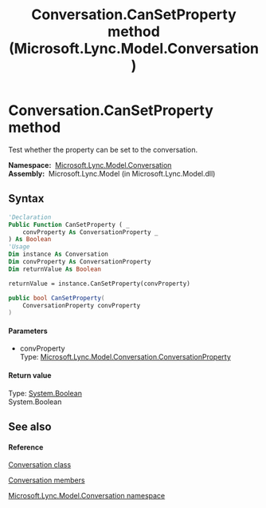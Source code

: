 ﻿---
title: Conversation.CanSetProperty method  (Microsoft.Lync.Model.Conversation)
TOCTitle: 'CanSetProperty method '
ms:assetid: M:Microsoft.Lync.Model.Conversation.Conversation.CanSetProperty(Microsoft.Lync.Model.Conversation.ConversationProperty)_DI_3_UC_OCS14MrefLyncWPF
ms:mtpsurl: https://msdn.microsoft.com/en-us/library/microsoft.lync.model.conversation.conversation.cansetproperty(v=office.15)
ms:contentKeyID: 48588555
ms.date: 07/28/2014
mtps_version: v=office.15
f1_keywords:
- Microsoft.Lync.Model.Conversation.Conversation.CanSetProperty
dev_langs:
- CSharp
- JScript
- VB
- other
---

# Conversation.CanSetProperty method

Test whether the property can be set to the conversation.

**Namespace:**  [Microsoft.Lync.Model.Conversation](microsoft-lync-model-conversation-namespace_2.md)  
**Assembly:**  Microsoft.Lync.Model (in Microsoft.Lync.Model.dll)

## Syntax

``` vb
'Declaration
Public Function CanSetProperty ( _
    convProperty As ConversationProperty _
) As Boolean
'Usage
Dim instance As Conversation
Dim convProperty As ConversationProperty
Dim returnValue As Boolean

returnValue = instance.CanSetProperty(convProperty)
```

``` csharp
public bool CanSetProperty(
    ConversationProperty convProperty
)
```

#### Parameters

  - convProperty  
    Type: [Microsoft.Lync.Model.Conversation.ConversationProperty](conversationproperty-enumeration-microsoft-lync-model-conversation_2.md)  

#### Return value

Type: [System.Boolean](http://msdn2.microsoft.com/en-us/library/a28wyd50)  
System.Boolean  

## See also

#### Reference

[Conversation class](conversation-class-microsoft-lync-model-conversation_2.md)

[Conversation members](conversation-members-microsoft-lync-model-conversation_2.md)

[Microsoft.Lync.Model.Conversation namespace](microsoft-lync-model-conversation-namespace_2.md)

